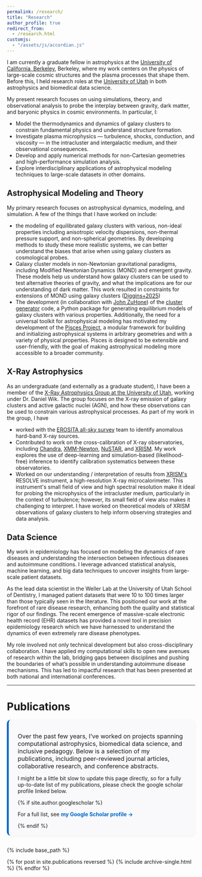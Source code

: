 ```yaml
---
permalink: /research/
title: "Research"
author_profile: true
redirect_from:
  - /research.html
customjs:
  - "/assets/js/accordian.js"
---
```


<link rel="stylesheet" href="https://cdnjs.cloudflare.com/ajax/libs/font-awesome/5.15.4/css/all.min.css">

I am currently a graduate fellow in astrophysics at the [University of California, Berkeley](www.berkeley.edu),
Berkeley, where my work centers on the physics of large-scale cosmic
structures and the plasma processes that shape them. Before this, I
held research roles at the [University of Utah](https://www.physics.utah.edu/) in both astrophysics and
biomedical data science.

My present research focuses on using simulations, theory, and observational analysis to probe
the interplay between gravity, dark matter, and baryonic physics in
cosmic environments. In particular, I:

- Model the thermodynamics and dynamics of galaxy clusters to constrain fundamental physics
  and understand structure formation.
- Investigate plasma microphysics — turbulence, shocks, conduction, and viscosity — in the intracluster
  and intergalactic medium, and their observational consequences.
- Develop and apply numerical methods for non-Cartesian geometries 
  and high-performance simulation analysis.
- Explore interdisciplinary applications of astrophysical modeling techniques to 
  large-scale datasets in other domains.

## Astrophysical Modeling and Theory

My primary research focuses on astrophysical dynamics, modeling, and simulation. A few of the 
things that I have worked on include:

- the modeling of equilibrated galaxy clusters with various, non-ideal properties including
  anisotropic velocity dispersions, non-thermal pressure support, and non-spherical geometries. 
  By developing methods to study these more realistic systems, we can better understand the biases
  that arise when using galaxy clusters as cosmological probes.
- Galaxy cluster models in non-Newtonian gravitational paradigms, including Modified Newtonian Dynamics (MOND)
  and emergent gravity. These models help us understand how galaxy clusters can be used to test
  alternative theories of gravity, and what the implications are for our understanding of dark matter.
  This work resulted in constraints for extensions of MOND using galaxy clusters 
  ([Diggins+2025](https://iopscience.iop.org/article/10.3847/1538-4357/adea3f/meta))
- The development (in collaboration with [John ZuHone](https://jzuhone.github.io/)) of 
  the [cluster generator](https://github.com/jzuhone/cluster_generator) code, a Python package
  for generating equilibrium models of galaxy clusters with various properties. Additionally,
  the need for a universal toolkit for astrophysical modeling has motivated my development of
  the [Pisces Project](https://github.com/Pisces-Project/Pisces), a modular framework for building
  and initializing astrophysical systems in arbitrary geometries and with a variety of physical
  properties. Pisces is designed to be extensible and user-friendly, with the goal of making
  astrophysical modeling more accessible to a broader community.

## X-Ray Astrophysics

As an undergraduate (and externally as a graduate student), I have been a member of the 
[X-Ray Astrophysics Group at the University of Utah](https://www.astro.utah.edu/~wik/),
working under Dr. Daniel Wik. The group focuses on the X-ray emission of galaxy clusters
and active galactic nuclei (AGN), and how these observations can be used to constrain
various astrophysical processes. As part of my work in the group, I have

- worked with the [EROSITA all-sky survey](https://erosita.mpe.mpg.de/dr1/) team to 
  identify anomalous hard-band X-ray sources.
- Contributed to work on the cross-calibration of X-ray observatories, including
  [Chandra](https://chandra.harvard.edu/),
  [XMM-Newton](https://www.cosmos.esa.int/web/xmm-newton),
  [NuSTAR](https://nustar.caltech.edu/),
  and [XRISM](https://xrism.isas.jaxa.jp/en/). My work explores the use of deep-learning
  and simulation-based (likelihood-free) inference to identify calibration 
  systematics between these observatories.
- Worked on our understanding / interpretation of results from [XRISM's](https://xrism.isas.jaxa.jp/en/)
  RESOLVE instrument, a high-resolution X-ray microcalorimeter. This instrument's small field of view
  and high spectral resolution make it ideal for probing the microphysics of the intracluster medium,
  particularly in the context of turbulence; however, its small field of view also makes it
  challenging to interpret. I have worked on theoretical models of XRISM observations of galaxy clusters
  to help inform observing strategies and data analysis.

## Data Science

My work in epidemiology has focused on modeling the dynamics of rare diseases and understanding
the intersection between infectious diseases and autoimmune conditions. I leverage advanced
statistical analysis,
machine learning, and big data techniques to uncover insights from large-scale patient datasets.

As the lead data scientist in the Weller Lab at the University of Utah School of Dentistry,
I managed patient datasets that were 10 to 100 times larger than those typically seen in the
literature. This positioned our work at the forefront of rare disease research,
enhancing both the quality and statistical rigor of our findings. The recent
emergence of massive-scale electronic health record (EHR) datasets has provided a
novel tool in precision epidemiology research which we have harnessed to understand
the dynamics of even extremely rare disease phenotypes.

My role involved not only technical development but also cross-disciplinary collaboration.
I have applied my computational skills to open new avenues of research within the lab,
bridging gaps between disciplines and pushing the boundaries of what’s possible
in understanding autoimmune disease mechanisms. This has led to impactful research
that has been presented at both national and international conferences.

---

# Publications

<div class="publications-intro">
  <p style="font-size: 1.15em; margin-bottom: 0.8em;">
    Over the past few years, I’ve worked on projects spanning computational astrophysics,
    biomedical data science, and inclusive pedagogy. Below is a selection of my publications,
    including peer-reviewed journal articles, collaborative research, and conference abstracts.
  </p>
  <p>
  I might be a little bit slow to update this page directly, so for a fully up-to-date list of my publications,
  please check the google scholar profile linked below.
  </p>
  {% if site.author.googlescholar %}
    <p class="wordwrap">
      For a full list, see <a href="{{ site.author.googlescholar }}" target="_blank">my Google Scholar profile →</a>
    </p>
  {% endif %}
</div>

{% include base_path %}

<div class="publications-list">
  {% for post in site.publications reversed %}
    {% include archive-single.html %}
  {% endfor %}
</div>


<style>
  .publications-intro {
    background: #f9f9fb;
    border-left: 5px solid #0066cc;
    padding: 18px 24px;
    border-radius: 10px;
    margin-bottom: 30px;
    box-shadow: 0 2px 6px rgba(0, 0, 0, 0.05);
  }
  .wordwrap a {
    font-weight: bold;
    color: #0066cc;
    text-decoration: none;
  }
</style>
